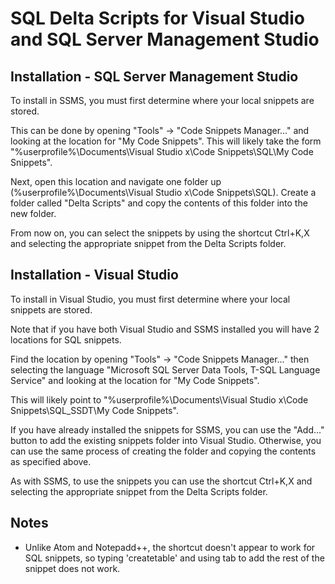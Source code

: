 # SQL Delta Scripts for Visual Studio and SQL Server Management Studio

## Installation - SQL Server Management Studio

To install in SSMS, you must first determine where your local snippets are stored.

This can be done by opening "Tools" -> "Code Snippets Manager..." and looking at the location for "My Code Snippets". This will likely take the form "%userprofile%\Documents\Visual Studio x\Code Snippets\SQL\My Code Snippets".

Next, open this location and navigate one folder up (%userprofile%\Documents\Visual Studio x\Code Snippets\SQL). Create a folder called "Delta Scripts" and copy the contents of this folder into the new folder.

From now on, you can select the snippets by using the shortcut Ctrl+K,X and selecting the appropriate snippet from the Delta Scripts folder.

## Installation - Visual Studio

To install in Visual Studio, you must first determine where your local snippets are stored.

Note that if you have both Visual Studio and SSMS installed you will have 2 locations for SQL snippets.

Find the location by opening "Tools" -> "Code Snippets Manager..." then selecting the language "Microsoft SQL Server Data Tools, T-SQL Language Service" and looking at the location for "My Code Snippets".

This will likely point to "%userprofile%\Documents\Visual Studio x\Code Snippets\SQL_SSDT\My Code Snippets".

If you have already installed the snippets for SSMS, you can use the "Add..." button to add the existing snippets folder into Visual Studio. Otherwise, you can use the same process of creating the folder and copying the contents as specified above.

As with SSMS, to use the snippets you can use the shortcut Ctrl+K,X and selecting the appropriate snippet from the Delta Scripts folder.

## Notes

* Unlike Atom and Notepadd++, the shortcut doesn't appear to work for SQL snippets, so typing 'createtable' and using tab to add the rest of the snippet does not work.